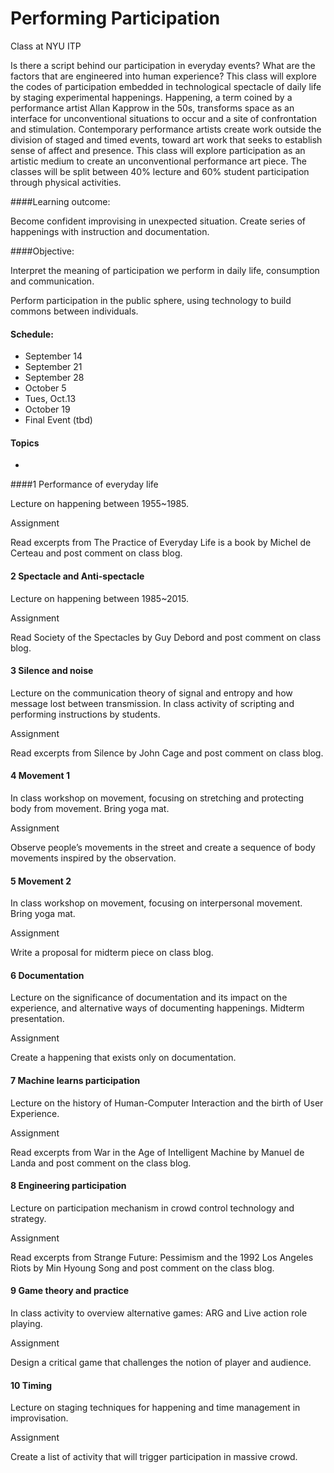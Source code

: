 # Performing Participation
Class at NYU ITP 

Is there a script behind our participation in everyday events? What are the factors that are engineered into human experience? This class will explore the codes of participation embedded in technological spectacle of daily life by staging experimental happenings. Happening, a term coined by a performance artist Allan Kapprow in the 50s, transforms space as an interface for unconventional situations to occur and a site of confrontation and stimulation. Contemporary performance artists create work outside the division of staged and timed events, toward art work that seeks to establish sense of affect and presence. This class will explore participation as an artistic medium to create an unconventional performance art piece. The classes will be split between 40% lecture and 60% student participation through physical activities. 

####Learning outcome: 

Become confident improvising in unexpected situation. Create series of happenings with instruction and documentation. 

####Objective: 

Interpret the meaning of participation we perform in daily life, consumption and communication. 

Perform participation in the public sphere, using technology to build commons between individuals.


#### Schedule: 

- September 14
- September 21
- September 28
- October 5
- Tues, Oct.13
- October 19
- Final Event (tbd) 


#### Topics 

- 


####1 Performance of everyday life

Lecture on happening between 1955~1985.

Assignment

Read excerpts from The Practice of Everyday Life is a book by Michel de Certeau and post comment on class blog.

#### 2 Spectacle and Anti-spectacle

Lecture on happening between 1985~2015.

Assignment

Read Society of the Spectacles by Guy Debord and post comment on class blog.

#### 3 Silence and noise

Lecture on the communication theory of signal and entropy and how message lost between transmission. In class activity of scripting and performing instructions by students.

Assignment

Read excerpts from Silence by John Cage and post comment on class blog.

#### 4 Movement 1

In class workshop on movement, focusing on stretching and protecting body from movement. Bring yoga mat.

Assignment

Observe people’s movements in the street and create a sequence of body movements inspired by the observation.

#### 5 Movement 2

In class workshop on movement, focusing on interpersonal movement.
Bring yoga mat.

Assignment

Write a proposal for midterm piece on class blog.

#### 6 Documentation

Lecture on the significance of documentation and its impact on the experience, and alternative ways of documenting happenings. Midterm presentation.

Assignment

Create a happening that exists only on documentation.

#### 7 Machine learns participation

Lecture on the history of Human-Computer Interaction and the birth of User Experience.

Assignment

Read excerpts from War in the Age of Intelligent Machine by Manuel de Landa and post comment on the class blog.

#### 8 Engineering participation

Lecture on participation mechanism in crowd control technology and strategy.

Assignment

Read excerpts from Strange Future: Pessimism and the 1992 Los Angeles Riots by Min Hyoung Song and post comment on the class blog.

#### 9 Game theory and practice

In class activity to overview alternative games: ARG and Live action role playing.

Assignment

Design a critical game that challenges the notion of player and audience.

#### 10 Timing

Lecture on staging techniques for happening and time management in improvisation.

Assignment

Create a list of activity that will trigger participation in massive crowd.

 
